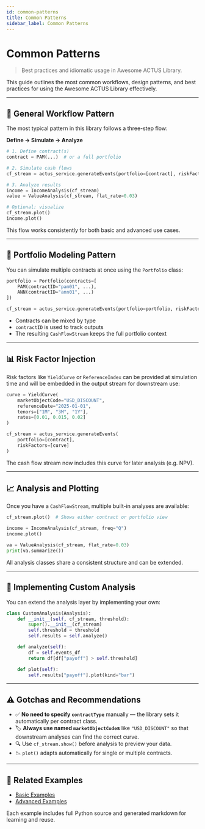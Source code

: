 ```yaml
---
id: common-patterns
title: Common Patterns
sidebar_label: Common Patterns
---
```


# Common Patterns

> Best practices and idiomatic usage in Awesome ACTUS Library.

This guide outlines the most common workflows, design patterns, and best practices for using the Awesome ACTUS Library effectively.

---

## 🧭 General Workflow Pattern

The most typical pattern in this library follows a three-step flow:

**Define → Simulate → Analyze**

```python
# 1. Define contract(s)
contract = PAM(...)  # or a full portfolio

# 2. Simulate cash flows
cf_stream = actus_service.generateEvents(portfolio=[contract], riskFactors=[my_curve])

# 3. Analyze results
income = IncomeAnalysis(cf_stream)
value = ValueAnalysis(cf_stream, flat_rate=0.03)

# Optional: visualize
cf_stream.plot()
income.plot()
```

This flow works consistently for both basic and advanced use cases.

---

## 🧱 Portfolio Modeling Pattern

You can simulate multiple contracts at once using the `Portfolio` class:

```python
portfolio = Portfolio(contracts=[
    PAM(contractID="pam01", ...),
    ANN(contractID="ann01", ...)
])

cf_stream = actus_service.generateEvents(portfolio=portfolio, riskFactors=[my_curve])
```

- Contracts can be mixed by type
- `contractID` is used to track outputs
- The resulting `CashFlowStream` keeps the full portfolio context

---

## 📊 Risk Factor Injection

Risk factors like `YieldCurve` or `ReferenceIndex` can be provided at simulation time and will be embedded in the output stream for downstream use:

```python
curve = YieldCurve(
    marketObjectCode="USD_DISCOUNT",
    referenceDate="2025-01-01",
    tenors=["1M", "3M", "1Y"],
    rates=[0.01, 0.015, 0.02]
)

cf_stream = actus_service.generateEvents(
    portfolio=[contract],
    riskFactors=[curve]
)
```

The cash flow stream now includes this curve for later analysis (e.g. NPV).

---

## 📈 Analysis and Plotting

Once you have a `CashFlowStream`, multiple built-in analyses are available:

```python
cf_stream.plot()  # Shows either contract or portfolio view

income = IncomeAnalysis(cf_stream, freq="Q")
income.plot()

va = ValueAnalysis(cf_stream, flat_rate=0.03)
print(va.summarize())
```

All analysis classes share a consistent structure and can be extended.

---

## 🧩 Implementing Custom Analysis

You can extend the analysis layer by implementing your own:

```python
class CustomAnalysis(Analysis):
    def __init__(self, cf_stream, threshold):
        super().__init__(cf_stream)
        self.threshold = threshold
        self.results = self.analyze()

    def analyze(self):
        df = self.events_df
        return df[df["payoff"] > self.threshold]

    def plot(self):
        self.results["payoff"].plot(kind="bar")
```

---

## ⚠️ Gotchas and Recommendations

- ✅ **No need to specify `contractType`** manually — the library sets it automatically per contract class.
- 🏷 **Always use named `marketObjectCode`s** like `"USD_DISCOUNT"` so that downstream analyses can find the correct curve.
- 🔍 Use `cf_stream.show()` before analysis to preview your data.
- 📉 `plot()` adapts automatically for single or multiple contracts.

---

## 🔗 Related Examples

- [Basic Examples](../examples/basic-contract-types/example_ANN.md)
- [Advanced Examples](../examples/advanced-examples/portfolioExample.md)

Each example includes full Python source and generated markdown for learning and reuse.


